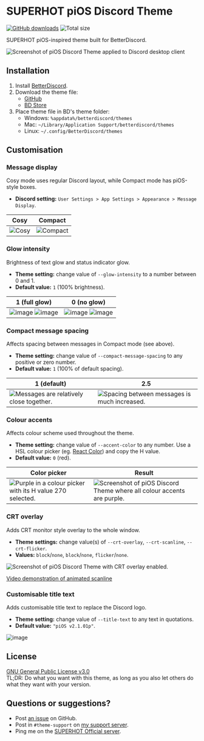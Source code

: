 # SUPERHOT piOS Discord Theme
[![GitHub downloads](https://img.shields.io/github/downloads/saltssaumure/pios-discord-theme/total?color=purple&label=GitHub%20downloads&style=flat-square)](https://github.com/Saltssaumure/pios-discord-theme/releases/latest "Latest release")
![Total size](https://img.shields.io/github/repo-size/saltssaumure/pios-discord-theme?style=flat-square "Total size")

SUPERHOT piOS-inspired theme built for BetterDiscord.

![Screenshot of piOS Discord Theme applied to Discord desktop client](https://user-images.githubusercontent.com/29710355/123527529-72121600-d6d8-11eb-9580-da3987ee8398.png)

## Installation
1. Install [BetterDiscord](https://betterdiscord.app/).
2. Download the theme file:
    - [GitHub](https://github.com/Saltssaumure/pios-discord-theme/releases/latest)
    - [BD Store](https://betterdiscord.app/theme/piOS%20Forever)
3. Place theme file in BD's theme folder:
    - Windows: `%appdata%/betterdiscord/themes`
    - Mac: `~/Library/Application Support/betterdiscord/themes`
    - Linux: `~/.config/BetterDiscord/themes`

## Customisation

### Message display
Cosy mode uses regular Discord layout, while Compact mode has piOS-style boxes.

- **Discord setting:** `User Settings > App Settings > Appearance > Message Display`.

|Cosy|Compact|
|-|-|
|![Cosy](https://user-images.githubusercontent.com/29710355/154400330-eb4434ac-1716-4c3f-bca1-8b6ba509e9c3.png)|![Compact](https://user-images.githubusercontent.com/29710355/154400528-66fea4d8-53c1-4178-91f5-88729bde0e81.png)|

### Glow intensity
Brightness of text glow and status indicator glow. 

- **Theme setting:** change value of `--glow-intensity` to a number between 0 and 1.
- **Default value:** `1` (100% brightness).

| 1 (full glow) | 0 (no glow) |
|-|-|
| ![image](https://user-images.githubusercontent.com/29710355/165006236-eeddba57-b7d6-4bd6-81af-1f649c5000dc.png) ![image](https://user-images.githubusercontent.com/29710355/165006394-3f6b4379-a35f-4506-a855-6a86d9e1f142.png) | ![image](https://user-images.githubusercontent.com/29710355/165006329-896ad462-f94d-447a-acd6-75cb0573cae4.png) ![image](https://user-images.githubusercontent.com/29710355/165006379-8c60fedd-7f42-4f70-a134-33da1a5211e4.png)

### Compact message spacing
Affects spacing between messages in Compact mode (see above).

- **Theme setting:** change value of `--compact-message-spacing` to any positive or zero number.
- **Default value:** `1` (100% of default spacing).

|1 (default)|2.5|
|-|-|
|![Messages are relatively close together.](https://user-images.githubusercontent.com/29710355/162553148-11c5bf02-7b9d-4d46-a8b6-bba509759452.png)|![Spacing between messages is much increased.](https://user-images.githubusercontent.com/29710355/162553169-ef3c2230-5527-4736-9c7f-a4ef1d1f51f1.png)

### Colour accents
Affects colour scheme used throughout the theme.

- **Theme setting:** change value of `--accent-color` to any number. Use a HSL colour picker (eg. [React Color](https://casesandberg.github.io/react-color/)) and copy the H value.
- **Default value:** `0` (red).

|Color picker|Result|
|-|-|
|![Purple in a colour picker with its H value 270 selected.](https://user-images.githubusercontent.com/29710355/162552090-57011aeb-8b97-45e6-a96c-d13287761cf8.png)|![Screenshot of piOS Discord Theme where all colour accents are purple.](https://user-images.githubusercontent.com/29710355/162551985-ed568020-7f12-4300-ad31-0c5a66be4645.png)|

### CRT overlay
Adds CRT monitor style overlay to the whole window.

- **Theme settings:** change value(s) of `--crt-overlay`, `--crt-scanline`, `--crt-flicker`.
- **Values:** `block`/`none`, `block`/`none`, `flicker`/`none`.

![Screenshot of piOS Discord Theme with CRT overlay enabled.](https://user-images.githubusercontent.com/29710355/182611054-c0cb9122-1eac-42ec-93d1-ab5a203a7e15.png)

[Video demonstration of animated scanline](https://drive.google.com/uc?id=1xFbTWA5qIZAurVJdjOptnCd6OMBLBfEz)

### Customisable title text
Adds customisable title text to replace the Discord logo.

- **Theme setting:** change value of `--title-text` to any text in quotations.
- **Default value:** `"piOS v2.1.01p"`.

![image](https://user-images.githubusercontent.com/29710355/185759617-42fc6937-4523-4559-ba9c-5e9bb2ba8d3c.png)


## License
[GNU General Public License v3.0](https://github.com/Saltssaumure/pios-discord-theme/blob/master/LICENSE.md)  
TL;DR: Do what you want with this theme, as long as you also let others do what they want with your version.

## Questions or suggestions?
- Post [an issue](https://github.com/Saltssaumure/pios-discord-theme/issues) on GitHub.
- Post in `#theme-support` on [my support server](https://discord.gg/uy8nKQVatp).
- Ping me on the [SUPERHOT Official server](https://discord.gg/9eAwJF8).
